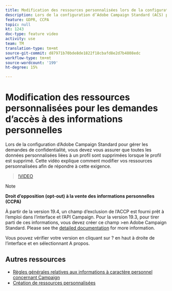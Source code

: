 ```yaml
---
title: Modification des ressources personnalisées lors de la configuration d’Adobe Campaign Standard (ACS) pour les demandes de confidentialité
description: Lors de la configuration d’Adobe Campaign Standard (ACS) pour gérer les demandes de confidentialité, vous devez vous assurer que toutes les données personnalisées liées à un profil sont supprimées lorsque le profil est supprimé. Cette vidéo explique comment modifier vos ressources personnalisées afin de répondre à cette exigence.
feature: GDPR, CCPA
topic: null
kt: 1243
doc-type: feature video
activity: use
team: TM
translation-type: tm+mt
source-git-commit: d87971b70bde8de1822f18cbafd8e2d7b4808edc
workflow-type: tm+mt
source-wordcount: '199'
ht-degree: 15%

---
```



# Modification des ressources personnalisées pour les demandes d’accès à des informations personnelles

Lors de la configuration d’Adobe Campaign Standard pour gérer les demandes de confidentialité, vous devez vous assurer que toutes les données personnalisées liées à un profil sont supprimées lorsque le profil est supprimé. Cette vidéo explique comment modifier vos ressources personnalisées afin de répondre à cette exigence.

>[!VIDEO](https://video.tv.adobe.com/v/23326?quality=12)

>[!NOTE]
>
>**Droit d’opposition (opt-out) à la vente des informations personnelles (CCPA)**
>
>À partir de la version 19.4, un champ d’exclusion de l’ACCP est fourni prêt à l’emploi dans l’interface et l’API Campaign. Pour la version 19.3, pour tirer parti de ces informations, vous devez créer ce champ >en Adobe Campaign Standard. Please see the [detailed documentation](https://helpx.adobe.com/fr/campaign/kb/acs-privacy.html#ccpa) for more information.
>
> Vous pouvez vérifier votre version en cliquant sur ? en haut à droite de l’interface et en sélectionnant A propos.

## Autres ressources

* [Règles générales relatives aux informations à caractère personnel concernant Campaign](https://helpx.adobe.com/fr/campaign/kb/campaign-privacy-overview.html)
* [Création de ressources personnalisées](/help/managing-processes-and-data/custom-resources/creating-custom-resources.md)
